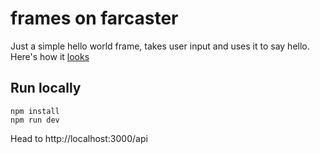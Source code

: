 # frames on farcaster
Just a simple hello world frame, takes user input and uses it to say hello. 
Here's how it [looks](https://x.com/maitrakhatri/status/1834877961629036567)

## Run locally
```
npm install
npm run dev
```

Head to http://localhost:3000/api
